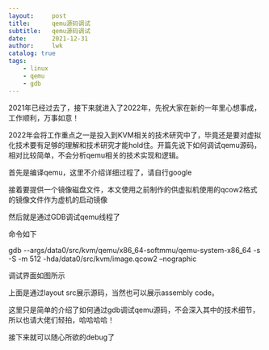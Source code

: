 ```yaml
---
layout:     post
title:      qemu源码调试
subtitle:   qemu源码调试
date:       2021-12-31
author:     lwk
catalog: true
tags:
    - linux
    - qemu
    - gdb
---
```


2021年已经过去了，接下来就进入了2022年，先祝大家在新的一年里心想事成，工作顺利，万事如意！

2022年会将工作重点之一是投入到KVM相关的技术研究中了，毕竟还是要对虚拟化技术要有足够的理解和技术研究才能hold住。开篇先说下如何调试qemu源码，相对比较简单，不会分析qemu相关的技术实现和逻辑。

首先是编译qemu，这里不介绍详细过程了，请自行google

接着要提供一个镜像磁盘文件，本文使用之前制作的供虚拟机使用的qcow2格式的镜像文件作为虚机的启动镜像

然后就是通过GDB调试qemu线程了

命令如下

gdb --args/data0/src/kvm/qemu/x86_64-softmmu/qemu-system-x86_64 -s -S -m 512 -hda/data0/src/kvm/image.qcow2 –nographic

调试界面如图所示

上面是通过layout src展示源码，当然也可以展示assembly code。

这里只是简单的介绍了如何通过gdb调试qemu源码，不会深入其中的技术细节，所以也请大佬们轻拍，哈哈哈哈！

接下来就可以随心所欲的debug了


